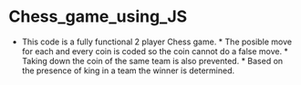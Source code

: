 # Chess_game_using_JS
* This code is a fully functional 2 player Chess game. * The posible move for each and every coin is coded so the coin cannot do a false move. * Taking down the coin of the same team is also prevented. * Based on the presence of king in a team the winner is determined.
